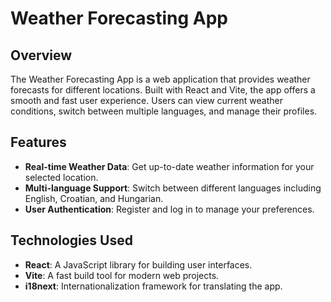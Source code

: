 # Weather Forecasting App

## Overview
The Weather Forecasting App is a web application that provides weather forecasts for different locations. Built with React and Vite, the app offers a smooth and fast user experience. Users can view current weather conditions, switch between multiple languages, and manage their profiles.

## Features
- **Real-time Weather Data**: Get up-to-date weather information for your selected location.
- **Multi-language Support**: Switch between different languages including English, Croatian, and Hungarian.
- **User Authentication**: Register and log in to manage your preferences.

## Technologies Used
- **React**: A JavaScript library for building user interfaces.
- **Vite**: A fast build tool for modern web projects.
- **i18next**: Internationalization framework for translating the app.
